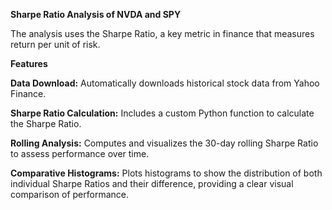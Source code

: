 **Sharpe Ratio Analysis of NVDA and SPY**

The analysis uses the Sharpe Ratio, a key metric in finance that measures return per unit of risk.

**Features**

**Data Download:** Automatically downloads historical stock data from Yahoo Finance.

**Sharpe Ratio Calculation:** Includes a custom Python function to calculate the Sharpe Ratio.

**Rolling Analysis:** Computes and visualizes the 30-day rolling Sharpe Ratio to assess performance over time.

**Comparative Histograms:** Plots histograms to show the distribution of both individual Sharpe Ratios and their difference, providing a clear visual comparison of performance.
